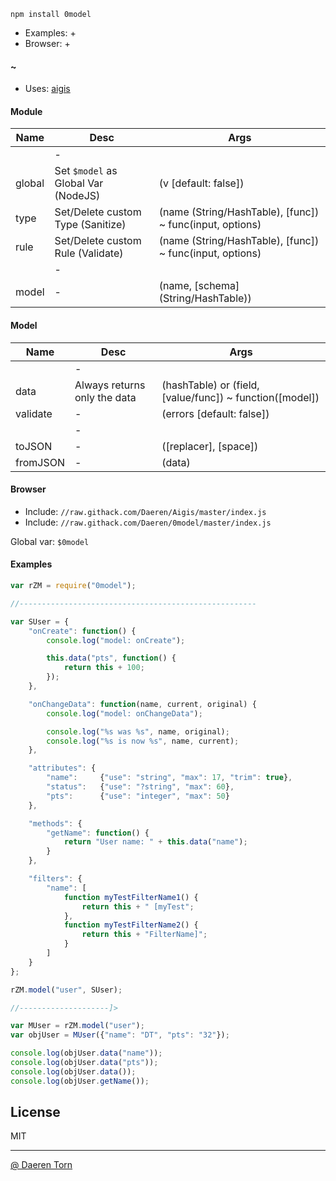 `npm install 0model`

* Examples: +
* Browser: +

#### ~

* Uses: [aigis][2]


#### Module

| Name        | Desc        | Args			|
|-------------|-------------|-------------|
|             | -           ||
| global      | Set `$model` as Global Var (NodeJS)  				| (v [default: false]) 				|
| type        | Set/Delete custom Type (Sanitize) 					| (name (String/HashTable), [func]) ~ func(input, options) |
| rule        | Set/Delete custom Rule (Validate) 					| (name (String/HashTable), [func]) ~ func(input, options) |
|             | -           ||			
| model    	  | -								   					| (name, [schema] (String/HashTable)) 		|


#### Model

| Name        | Desc        | Args			|
|-------------|-------------|-------------|
|             | -           ||
| data        | Always returns only the data  			| (hashTable) or (field, [value/func]) ~ function([model]) |
| validate    | - 										| (errors [default: false]) |
|             | -           ||			
| toJSON      | -  										| ([replacer], [space]) |
| fromJSON    | -  										| (data) |
							
							
#### Browser

* Include: `//raw.githack.com/Daeren/Aigis/master/index.js`
* Include: `//raw.githack.com/Daeren/0model/master/index.js`

Global var: `$0model`


#### Examples

```js
var rZM = require("0model");

//-----------------------------------------------------

var SUser = {
    "onCreate": function() {
        console.log("model: onCreate");

        this.data("pts", function() {
            return this + 100;
        });
    },

    "onChangeData": function(name, current, original) {
        console.log("model: onChangeData");

        console.log("%s was %s", name, original);
        console.log("%s is now %s", name, current);
    },

    "attributes": {
        "name":     {"use": "string", "max": 17, "trim": true},
        "status":   {"use": "?string", "max": 60},
        "pts":      {"use": "integer", "max": 50}
    },

    "methods": {
        "getName": function() {
            return "User name: " + this.data("name");
        }
    },

    "filters": {
        "name": [
            function myTestFilterName1() {
                return this + " [myTest";
            },
            function myTestFilterName2() {
                return this + "FilterName]";
            }
        ]
    }
};

rZM.model("user", SUser);

//--------------------]>

var MUser = rZM.model("user");
var objUser = MUser({"name": "DT", "pts": "32"});

console.log(objUser.data("name"));
console.log(objUser.data("pts"));
console.log(objUser.data());
console.log(objUser.getName());
```


## License

MIT

----------------------------------
[@ Daeren Torn][1]


[1]: http://666.io
[2]: https://www.npmjs.com/package/aigis